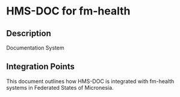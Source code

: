 # HMS-DOC for fm-health

## Description

Documentation System

## Integration Points

This document outlines how HMS-DOC is integrated with fm-health systems in Federated States of Micronesia.
